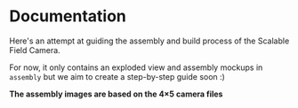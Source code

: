 # Documentation

Here's an attempt at guiding the assembly and build process of the Scalable Field Camera.

For now, it only contains an exploded view and assembly mockups in `assembly` but we aim to create a step-by-step guide soon :)

**The assembly images are based on the 4&times;5 camera files**

